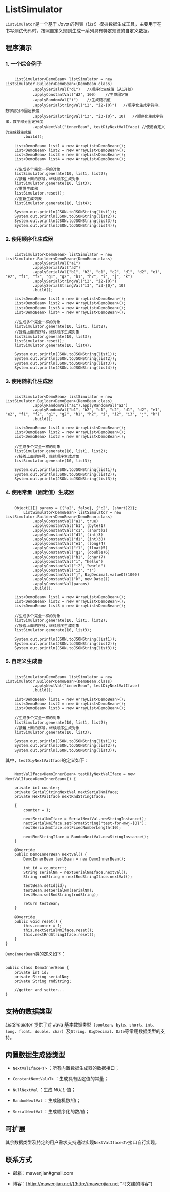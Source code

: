 # ListSimulator

`ListSimulator`是一个基于 _Java_ 的列表（_List_）模拟数据生成工具，主要用于在书写测试代码时，按照自定义规则生成一系列具有特定规律的自定义数据。

## 程序演示

### 1. 一个综合例子

<pre><code>
    ListSimulator&lt;DemoBean&gt; listSimulator = new ListSimulator.Builder&lt;DemoBean&gt;(DemoBean.class)
    		.applySerialVal("d1")	//顺序化生成值（从1开始）
    		.applyConstantVal("d2", 100)	//生成固定值
    		.applyRandomVal("i")	//生成随机值
    		.applySerialStringVal("i2", "i2-{0}")	//顺序化生成字符串，数字部分不固定长度
    		.applySerialStringVal("i3", "i3-{0}", 10)	//顺序化生成字符串，数字部分固定长度
    		.applyNextVal("innerBean", testDiyNextValIface)	//使用自定义的生成器生成值
		.build();
	
	List&lt;DemoBean&gt; list1 = new ArrayList&lt;DemoBean&gt;();
	List&lt;DemoBean&gt; list2 = new ArrayList&lt;DemoBean&gt;();
	List&lt;DemoBean&gt; list3 = new ArrayList&lt;DemoBean&gt;();
	List&lt;DemoBean&gt; list4 = new ArrayList&lt;DemoBean&gt;();
	
	//生成多个完全一样的对象
	listSimulator.generate(10, list1, list2);
	//接着上面的序号，继续顺序生成对象
	listSimulator.generate(10, list3);
	//重置生成器
	listSimulator.reset();
	//重新生成列表
	listSimulator.generate(10, list4);
	
	System.out.println(JSON.toJSONString(list1));
	System.out.println(JSON.toJSONString(list2));
	System.out.println(JSON.toJSONString(list3));
	System.out.println(JSON.toJSONString(list4));
</code></pre>

### 2. 使用顺序化生成器

<pre><code>
    ListSimulator&lt;DemoBean&gt; listSimulator = new ListSimulator.Builder&lt;DemoBean&gt;(DemoBean.class)
    		.applySerialVal("a1")
    		.applySerialVal("a2")
    		.applySerialVal("b1", "b2", "c1", "c2", "d1", "d2", "e1", "e2", "f1", "f2", "g1", "g2", "h1", "h2", "i", "j", "k")
    		.applySerialStringVal("i2", "i2-{0}")
    		.applySerialStringVal("i3", "i3-{0}", 10)
    		.build();

	List&lt;DemoBean&gt; list1 = new ArrayList&lt;DemoBean&gt;();
	List&lt;DemoBean&gt; list2 = new ArrayList&lt;DemoBean&gt;();
	List&lt;DemoBean&gt; list3 = new ArrayList&lt;DemoBean&gt;();
	List&lt;DemoBean&gt; list4 = new ArrayList&lt;DemoBean&gt;();
	
	//生成多个完全一样的对象
	listSimulator.generate(10, list1, list2);
	//接着上面的序号，继续顺序生成对象
	listSimulator.generate(10, list3);
	listSimulator.reset();
	listSimulator.generate(10, list4);
	
	System.out.println(JSON.toJSONString(list1));
	System.out.println(JSON.toJSONString(list2));
	System.out.println(JSON.toJSONString(list3));
	System.out.println(JSON.toJSONString(list4));
</code></pre>

### 3. 使用随机化生成器

<pre><code>
    ListSimulator&lt;DemoBean&gt; listSimulator = new ListSimulator.Builder&lt;DemoBean&gt;(DemoBean.class)
        	.applyRandomVal("a1").applyRandomVal("a2")
        	.applyRandomVal("b1", "b2", "c1", "c2", "d1", "d2", "e1", "e2", "f1", "f2", "g1", "g2", "h1", "h2", "i", "i2", "i3", "j", "k")
        	.build();
    
	List&lt;DemoBean&gt; list1 = new ArrayList&lt;DemoBean&gt;();
	List&lt;DemoBean&gt; list2 = new ArrayList&lt;DemoBean&gt;();
	List&lt;DemoBean&gt; list3 = new ArrayList&lt;DemoBean&gt;();
	
	//生成多个完全一样的对象
	listSimulator.generate(10, list1, list2);
	//接着上面的序号，继续顺序生成对象
	listSimulator.generate(10, list3);
	
	System.out.println(JSON.toJSONString(list1));
	System.out.println(JSON.toJSONString(list2));
	System.out.println(JSON.toJSONString(list3));
</code></pre>

### 4. 使用常量（固定值）生成器

<pre><code>
    Object[][] params = {{"a2", false}, {"c2", (short)2}};
		ListSimulator&lt;DemoBean&gt; listSimulator = new ListSimulator.Builder&lt;DemoBean&gt;(DemoBean.class)
			.applyConstantVal("a1", true)
			.applyConstantVal("b1", (byte)1)
			.applyConstantVal("c1", (short)2)
			.applyConstantVal("d1", (int)3)
			.applyConstantVal("d1", (int)30)
			.applyConstantVal("e1", (long)4)
			.applyConstantVal("f1", (float)5)
			.applyConstantVal("g1", (double)6)
			.applyConstantVal("h1", (char)7)
			.applyConstantVal("i", "hello")
			.applyConstantVal("i2", "world")
			.applyConstantVal("i3", "!")
			.applyConstantVal("j", BigDecimal.valueOf(100))
			.applyConstantVal("k", new Date())
			.applyConstantVal(params)
			.build();
			
	List&lt;DemoBean&gt; list1 = new ArrayList&lt;DemoBean&gt;();
	List&lt;DemoBean&gt; list2 = new ArrayList&lt;DemoBean&gt;();
	List&lt;DemoBean&gt; list3 = new ArrayList&lt;DemoBean&gt;();
	
	//生成多个完全一样的对象
	listSimulator.generate(10, list1, list2);
	//接着上面的序号，继续顺序生成对象
	listSimulator.generate(10, list3);
	
	System.out.println(JSON.toJSONString(list1));
	System.out.println(JSON.toJSONString(list2));
	System.out.println(JSON.toJSONString(list3));
</code></pre>

### 5. 自定义生成器

<pre><code>
    ListSimulator&lt;DemoBean&gt; listSimulator = new ListSimulator.Builder&lt;DemoBean&gt;(DemoBean.class)
			.applyNextVal("innerBean", testDiyNextValIface)
			.build();
			
	List&lt;DemoBean&gt; list1 = new ArrayList&lt;DemoBean&gt;();
	List&lt;DemoBean&gt; list2 = new ArrayList&lt;DemoBean&gt;();
	List&lt;DemoBean&gt; list3 = new ArrayList&lt;DemoBean&gt;();
	
	//生成多个完全一样的对象
	listSimulator.generate(10, list1, list2);
	//接着上面的序号，继续顺序生成对象
	listSimulator.generate(10, list3);
	
	System.out.println(JSON.toJSONString(list1));
	System.out.println(JSON.toJSONString(list2));
	System.out.println(JSON.toJSONString(list3));
</code></pre>

其中，`testDiyNextValIface`的定义如下：

<pre><code>
    NextValIface&lt;DemoInnerBean&gt; testDiyNextValIface = new NextValIface&lt;DemoInnerBean&gt;() {

	private int counter;
	private SerialStringNextVal nextSerialNmIface;
	private NextValIface<String> nextRndStringIface;
	
	{
		counter = 1;
		
		nextSerialNmIface = SerialNextVal.newStringInstance();
		nextSerialNmIface.setFormatString("test-for-mwj-{0}");
		nextSerialNmIface.setFixedNumberLength(10);
		
		nextRndStringIface = RandomNextVal.newStringInstance();
	}
	
	@Override
	public DemoInnerBean nextVal() {
		DemoInnerBean testBean = new DemoInnerBean();
		
		int id = counter++;
		String serialNm = nextSerialNmIface.nextVal();
		String rndString = nextRndStringIface.nextVal();
		
		testBean.setId(id);
		testBean.setSerialNm(serialNm);
		testBean.setRndString(rndString);
		
		return testBean;
	}

	@Override
	public void reset() {
		this.counter = 1;
		this.nextSerialNmIface.reset();
		this.nextRndStringIface.reset();
	}
}
</code></pre>

`DemoInnerBean`类的定义如下：

<pre><code>
public class DemoInnerBean {
	private int id;
	private String serialNm;
	private String rndString;

	//getter and setter...
}
</code></pre>

## 支持的数据类型

_ListSimulator_ 提供了对 _Java_ 基本数据类型（`boolean`、`byte`、`short`、`int`、`long`、`float`、`double`、`char`）及`String`、`BigDecimal`、`Date`等常用数据类型的支持。

## 内置数据生成器类型

* `NextValIface<T>` ：所有内置数据生成器的数据接口；
    
* `ConstantNextVal<T>` ：生成具有固定值的常量；
    
* `NullNextVal` ：生成 _NULL_ 值；
    
* `RandomNextVal` ：生成随机数/值；
    
* `SerialNextVal` ：生成顺序化的数/值；

## 可扩展

其余数据类型及特定的用户需求支持通过实现`NextValIface<T>`接口自行实现。

## 联系方式

* 邮箱：mawenjian#gmail.com

* 博客：[http://mawenjian.net/](http://mawenjian.net "马文建的博客")
